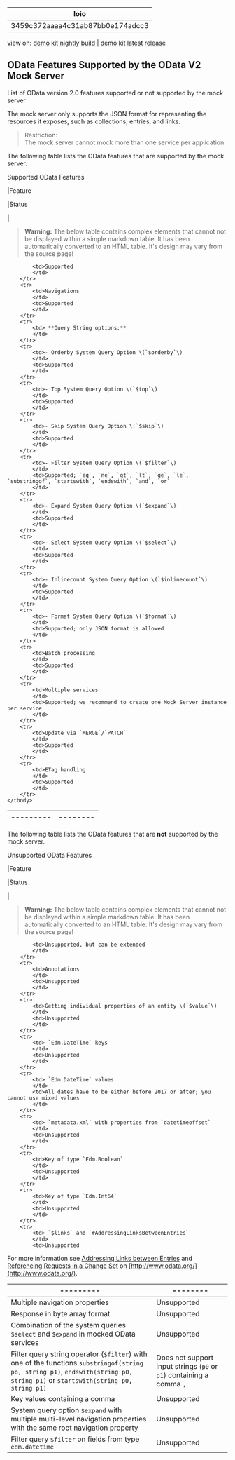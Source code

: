 <!-- loio3459c372aaaa4c31ab87bb0e174adcc3 -->

| loio |
| -----|
| 3459c372aaaa4c31ab87bb0e174adcc3 |

<div id="loio">

view on: [demo kit nightly build](https://openui5nightly.hana.ondemand.com/#/topic/3459c372aaaa4c31ab87bb0e174adcc3) | [demo kit latest release](https://openui5.hana.ondemand.com/#/topic/3459c372aaaa4c31ab87bb0e174adcc3)</div>

## OData Features Supported by the OData V2 Mock Server

List of OData version 2.0 features supported or not supported by the mock server

The mock server only supports the JSON format for representing the resources it exposes, such as collections, entries, and links.

> Restriction:  
> The mock server cannot mock more than one service per application.

The following table lists the OData features that are supported by the mock server.

 <a name="loio3459c372aaaa4c31ab87bb0e174adcc3__table_h31_lzq_qv"/>Supported OData Features

|Feature

|Status

|
 > **Warning:** The below table contains complex elements that cannot not be displayed within a simple markdown table. It has been automatically converted to an HTML table. It's design may vary from the source page!

<table>
	<thead>
		<tr>
			<th>---------</th>
			<th>--------</th>
		</tr>
	</thead>
	<tbody>

			<td>Supported
			</td>
		</tr>
		<tr>
			<td>Navigations
			</td>
			<td>Supported
			</td>
		</tr>
		<tr>
			<td> **Query String options:** 
			</td>
		</tr>
		<tr>
			<td>- Orderby System Query Option \(`$orderby`\)
			</td>
			<td>Supported
			</td>
		</tr>
		<tr>
			<td>- Top System Query Option \(`$top`\)
			</td>
			<td>Supported
			</td>
		</tr>
		<tr>
			<td>- Skip System Query Option \(`$skip`\)
			</td>
			<td>Supported
			</td>
		</tr>
		<tr>
			<td>- Filter System Query Option \(`$filter`\)
			</td>
			<td>Supported; `eq`, `ne`, `gt`, `lt`, `ge`, `le`, `substringof`, `startswith`, `endswith`, `and`, `or` 
			</td>
		</tr>
		<tr>
			<td>- Expand System Query Option \(`$expand`\)
			</td>
			<td>Supported
			</td>
		</tr>
		<tr>
			<td>- Select System Query Option \(`$select`\)
			</td>
			<td>Supported
			</td>
		</tr>
		<tr>
			<td>- Inlinecount System Query Option \(`$inlinecount`\)
			</td>
			<td>Supported
			</td>
		</tr>
		<tr>
			<td>- Format System Query Option \(`$format`\)
			</td>
			<td>Supported; only JSON format is allowed
			</td>
		</tr>
		<tr>
			<td>Batch processing
			</td>
			<td>Supported
			</td>
		</tr>
		<tr>
			<td>Multiple services
			</td>
			<td>Supported; we recommend to create one Mock Server instance per service
			</td>
		</tr>
		<tr>
			<td>Update via `MERGE`/`PATCH` 
			</td>
			<td>Supported
			</td>
		</tr>
		<tr>
			<td>ETag handling
			</td>
			<td>Supported
			</td>
		</tr>
	</tbody>
</table>

The following table lists the OData features that are **not** supported by the mock server.

 <a name="loio3459c372aaaa4c31ab87bb0e174adcc3__table_ymm_pzq_qv"/>Unsupported OData Features

|Feature

|Status

|
 > **Warning:** The below table contains complex elements that cannot not be displayed within a simple markdown table. It has been automatically converted to an HTML table. It's design may vary from the source page!

<table>
	<thead>
		<tr>
			<th>---------</th>
			<th>--------</th>
		</tr>
	</thead>
	<tbody>

			<td>Unsupported, but can be extended
			</td>
		</tr>
		<tr>
			<td>Annotations
			</td>
			<td>Unsupported
			</td>
		</tr>
		<tr>
			<td>Getting individual properties of an entity \(`$value`\)
			</td>
			<td>Unsupported
			</td>
		</tr>
		<tr>
			<td> `Edm.DateTime` keys
			</td>
			<td>Unsupported
			</td>
		</tr>
		<tr>
			<td> `Edm.DateTime` values
			</td>
			<td>All dates have to be either before 2017 or after; you cannot use mixed values
			</td>
		</tr>
		<tr>
			<td> `metadata.xml` with properties from `datetimeoffset` 
			</td>
			<td>Unsupported
			</td>
		</tr>
		<tr>
			<td>Key of type `Edm.Boolean` 
			</td>
			<td>Unsupported
			</td>
		</tr>
		<tr>
			<td>Key of type `Edm.Int64` 
			</td>
			<td>Unsupported
			</td>
		</tr>
		<tr>
			<td> `$links` and `#AddressingLinksBetweenEntries` 
			</td>
			<td>Unsupported
For more information see [Addressing Links between Entries](http://www.odata.org/documentation/odata-version-2-0/uri-conventions/#AddressingLinksBetweenEntries) and [Referencing Requests in a Change Set](http://www.odata.org/documentation/odata-version-2-0/batch-processing/#ReferencingRequestsInAChangeSet) on [http://www.odata.org/](http://www.odata.org/).
			</td>
		</tr>
		<tr>
			<td>Multiple navigation properties
			</td>
			<td>Unsupported
			</td>
		</tr>
		<tr>
			<td>Response in byte array format
			</td>
			<td>Unsupported
			</td>
		</tr>
		<tr>
			<td>Combination of the system queries `$select` and `$expand` in mocked OData services
			</td>
			<td>Unsupported
			</td>
		</tr>
		<tr>
			<td>Filter query string operator \(`$filter`\) with one of the functions `substringof(string po, string p1)`, `endswith(string p0, string p1)` or `startswith(string p0, string p1)` 
			</td>
			<td>Does not support input strings \(`p0` or `p1`\) containing a comma `,`.
			</td>
		</tr>
		<tr>
			<td>Key values containing a comma
			</td>
			<td>Unsupported
			</td>
		</tr>
		<tr>
			<td>System query option `$expand` with multiple multi-level navigation properties with the same root navigation property
			</td>
			<td>Unsupported
			</td>
		</tr>
		<tr>
			<td>Filter query `$filter` on fields from type `edm.datetime` 
			</td>
			<td>Unsupported
			</td>
		</tr>
	</tbody>
</table>

